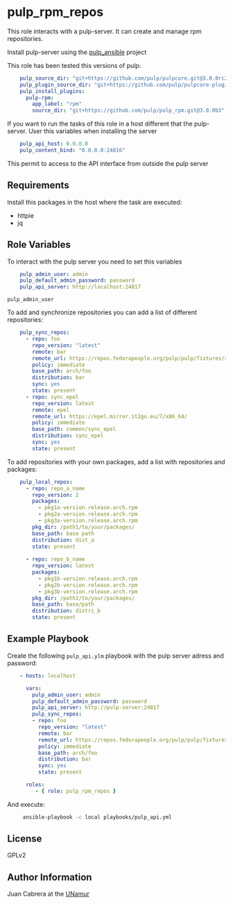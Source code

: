 pulp_rpm_repos
==============

This role interacts with a pulp-server. It can create and manage rpm
repositories.

Install pulp-server using the
[pulp_ansible](https://github.com/pulp/pulp_ansible) project

This role has been tested this versions of pulp:

```yaml
    pulp_source_dir: "git+https://github.com/pulp/pulpcore.git@3.0.0rc2"
    pulp_plugin_source_dir: "git+https://github.com/pulp/pulpcore-plugin.git@0.1.0rc2"
    pulp_install_plugins:
      pulp-rpm:
        app_label: "rpm"
        source_dir: "git+https://github.com/pulp/pulp_rpm.git@3.0.0b3"
```

If you want to run the tasks of this role in a host different that the
pulp-server. User this variables when installing the server

```yaml
    pulp_api_host: 0.0.0.0
    pulp_content_bind: "0.0.0.0:24816"
```

This permit to access to the API interface from outside the pulp server

Requirements
------------

Install this packages in the host where the task are executed:

  - httpie
  - jq


Role Variables
--------------

To interact with the pulp server you need to set this variables

```yaml
    pulp_admin_user: admin
    pulp_default_admin_password: password
    pulp_api_server: http://localhost:24817
```

`pulp_admin_user`

To add and synchronize repositories you can add a list of different
repositories:

```yaml
    pulp_sync_repos:
      - repo: foo
        repo_version: "latest"
        remote: bar
        remote_url: https://repos.fedorapeople.org/pulp/pulp/fixtures/rpm-unsigned/
        policy: immediate
        base_path: arch/foo
        distribution: bar
        sync: yes
        state: present
      - repo: sync_epel
        repo_version: latest
        remote: epel
        remote_url: https://epel.mirror.it2go.eu/7/x86_64/
        policy: immediate
        base_path: common/sync_epel
        distribution: sync_epel
        sync: yes
        state: present
```

To add repositories with your own packages, add a list with repositories and
packages:

```yaml
    pulp_local_repos:
      - repo: repo_a_name
        repo_version: 2
        packages:
          - pkg1a-version.release.arch.rpm
          - pkg2a-version.release.arch.rpm
          - pkg3a-version.release.arch.rpm
        pkg_dir: /path1/to/your/packages/
        base_path: base path
        distribution: dist_a
        state: present
    
      - repo: repo_b_name
        repo_version: latest
        packages:
          - pkg1b-version.release.arch.rpm
          - pkg2b-version.release.arch.rpm
          - pkg3b-version.release.arch.rpm
        pkg_dir: /path2/to/your/packages/
        base_path: base/path
        distribution: distri_b
        state: present
```

Example Playbook
----------------

Create the following `pulp_api.ylm` playbook with the pulp server adress and password:

```yaml
    - hosts: localhost

      vars:
        pulp_admin_user: admin
        pulp_default_admin_password: password
        pulp_api_server: http://pulp-server:24817
        pulp_sync_repos:
        - repo: foo
          repo_version: "latest"
          remote: bar
          remote_url: https://repos.fedorapeople.org/pulp/pulp/fixtures/rpm-unsigned/
          policy: immediate
          base_path: arch/foo
          distribution: bar
          sync: yes
          state: present

      roles:
         - { role: pulp_rpm_repos }
```

And execute:

```sh
     ansible-playbook -c local playbooks/pulp_api.yml
```

License
-------

GPLv2

Author Information
------------------

Juan Cabrera at the [UNamur](https://www.unamur.be/)

